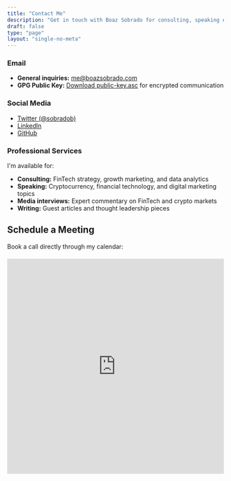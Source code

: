 ```yaml
---
title: "Contact Me"
description: "Get in touch with Boaz Sobrado for consulting, speaking engagements, or collaboration opportunities."
draft: false
type: "page"
layout: "single-no-meta"
---
```

### Email
- **General inquiries:** [me@boazsobrado.com](mailto:me@boazsobrado.com)
- **GPG Public Key:** <a href="/public-key.asc" target="_blank" rel="noopener">Download public-key.asc</a> for encrypted communication

### Social Media

- [Twitter (@sobradob)](https://twitter.com/sobradob)
- [LinkedIn](https://www.linkedin.com/in/boazsobrado/)
- [GitHub](https://github.com/sobradob/)

### Professional Services

I'm available for:
- **Consulting:** FinTech strategy, growth marketing, and data analytics
- **Speaking:** Cryptocurrency, financial technology, and digital marketing topics  
- **Media interviews:** Expert commentary on FinTech and crypto markets
- **Writing:** Guest articles and thought leadership pieces

## Schedule a Meeting

Book a call directly through my calendar:

<div style="width: 100%; height: 500px; margin: 20px 0;">
<iframe src="https://cal.com/boaz-sobrado/15min" width="100%" height="100%" frameborder="0"></iframe>
</div>
